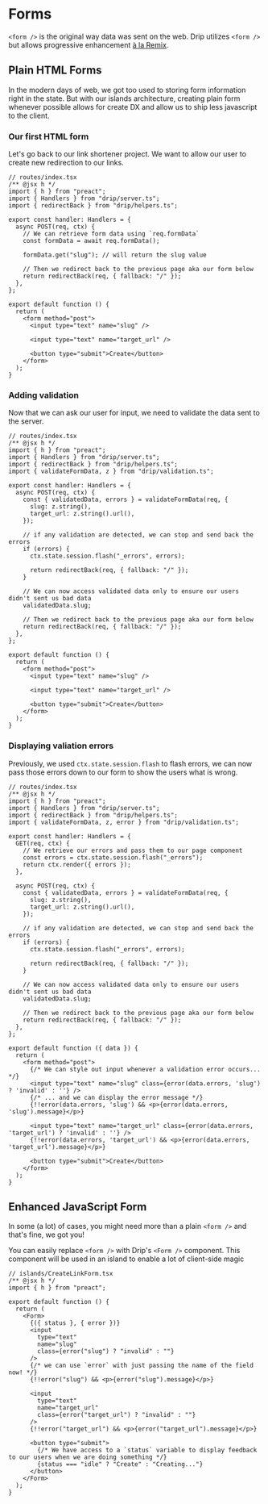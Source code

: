 # Forms

`<form />` is the original way data was sent on the web. Drip utilizes
`<form />` but allows progressive enhancement
[à la Remix](https://remix.run/docs/en/v1/guides/data-writes).

## Plain HTML Forms

In the modern days of web, we got too used to storing form information right in
the state. But with our islands architecture, creating plain form whenever
possible allows for create DX and allow us to ship less javascript to the
client.

### Our first HTML form

Let's go back to our link shortener project. We want to allow our user to create
new redirection to our links.

```tsx
// routes/index.tsx
/** @jsx h */
import { h } from "preact";
import { Handlers } from "drip/server.ts";
import { redirectBack } from "drip/helpers.ts";

export const handler: Handlers = {
  async POST(req, ctx) {
    // We can retrieve form data using `req.formData`
    const formData = await req.formData();

    formData.get("slug"); // will return the slug value

    // Then we redirect back to the previous page aka our form below
    return redirectBack(req, { fallback: "/" });
  },
};

export default function () {
  return (
    <form method="post">
      <input type="text" name="slug" />

      <input type="text" name="target_url" />

      <button type="submit">Create</button>
    </form>
  );
}
```

### Adding validation

Now that we can ask our user for input, we need to validate the data sent to the
server.

```tsx{10-13}
// routes/index.tsx
/** @jsx h */
import { h } from "preact";
import { Handlers } from "drip/server.ts";
import { redirectBack } from "drip/helpers.ts";
import { validateFormData, z } from "drip/validation.ts";

export const handler: Handlers = {
  async POST(req, ctx) {
    const { validatedData, errors } = validateFormData(req, {
      slug: z.string(),
      target_url: z.string().url(),
    });

    // if any validation are detected, we can stop and send back the errors
    if (errors) {
      ctx.state.session.flash("_errors", errors);

      return redirectBack(req, { fallback: "/" });
    }

    // We can now access validated data only to ensure our users didn't sent us bad data
    validatedData.slug;

    // Then we redirect back to the previous page aka our form below
    return redirectBack(req, { fallback: "/" });
  },
};

export default function () {
  return (
    <form method="post">
      <input type="text" name="slug" />

      <input type="text" name="target_url" />

      <button type="submit">Create</button>
    </form>
  );
}
```

### Displaying valiation errors

Previously, we used `ctx.state.session.flash` to flash errors, we can now pass
those errors down to our form to show the users what is wrong.

```tsx{10-12}
// routes/index.tsx
/** @jsx h */
import { h } from "preact";
import { Handlers } from "drip/server.ts";
import { redirectBack } from "drip/helpers.ts";
import { validateFormData, z, error } from "drip/validation.ts";

export const handler: Handlers = {
  GET(req, ctx) {
    // We retrieve our errors and pass them to our page component
    const errors = ctx.state.session.flash("_errors");
    return ctx.render({ errors });
  },

  async POST(req, ctx) {
    const { validatedData, errors } = validateFormData(req, {
      slug: z.string(),
      target_url: z.string().url(),
    });

    // if any validation are detected, we can stop and send back the errors
    if (errors) {
      ctx.state.session.flash("_errors", errors);

      return redirectBack(req, { fallback: "/" });
    }

    // We can now access validated data only to ensure our users didn't sent us bad data
    validatedData.slug;

    // Then we redirect back to the previous page aka our form below
    return redirectBack(req, { fallback: "/" });
  },
};

export default function ({ data }) {
  return (
    <form method="post">
      {/* We can style out input whenever a validation error occurs... */}
      <input type="text" name="slug" class={error(data.errors, 'slug') ? 'invalid' : ''} />
      {/* ... and we can display the error message */}
      {!!error(data.errors, 'slug') && <p>{error(data.errors, 'slug').message}</p>}

      <input type="text" name="target_url" class={error(data.errors, 'target_url') ? 'invalid' : ''} />
      {!!error(data.errors, 'target_url') && <p>{error(data.errors, 'target_url').message}</p>}

      <button type="submit">Create</button>
    </form>
  );
}
```

## Enhanced JavaScript Form

In some (a lot) of cases, you might need more than a plain `<form />` and that's
fine, we got you!

You can easily replace `<form />` with Drip's `<Form />` component. This
component will be used in an island to enable a lot of client-side magic

```tsx
// islands/CreateLinkForm.tsx
/** @jsx h */
import { h } from "preact";

export default function () {
  return (
    <Form>
      {({ status }, { error })}
      <input
        type="text"
        name="slug"
        class={error("slug") ? "invalid" : ""}
      />
      {/* we can use `error` with just passing the name of the field now! */}
      {!!error("slug") && <p>{error("slug").message}</p>}

      <input
        type="text"
        name="target_url"
        class={error("target_url") ? "invalid" : ""}
      />
      {!!error("target_url") && <p>{error("target_url").message}</p>}

      <button type="submit">
        {/* We have access to a `status` variable to display feedback to our users when we are doing something */}
        {status === "idle" ? "Create" : "Creating..."}
      </button>
    </Form>
  );
}
```
